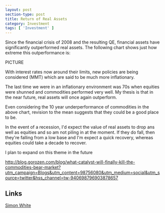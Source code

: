 ```yaml
---
layout: post
section-type: post
title: Return of Real Assets
category: Investment
tags: [ 'Investment' ]
---
```


Since the financial crisis of 2008 and the resulting QE, financial assets have significantly 
outperformed real assets.  The following chart shows just how extreme this outperformance is:

PICTURE

With interest rates now around their limits, new policies are being considered (MMT) which
are said to be much more inflationary.  

The last time we were in an inflationary environment was 70s when equities were shunned
and commodities performed very well.  My thesis is that in the near future, real assets
will once again outperform.

Even considering the 10 year underperformance of commodities in the above chart, revision
to the mean suggests that they could be a good place to be.

In the event of a recession, I'd expect the value of real assets to drop ans well as
equities and so am not piling in at the moment.  If they do fall, then they're falling
from a low base and I'm expect a quick recovery, whereas equities could take a decade to
recover.

I plan to expand on this theme in the future


http://blog.gorozen.com/blog/what-catalyst-will-finally-kill-the-commodities-bear-market?utm_campaign=Blogs&utm_content=98756080&utm_medium=social&utm_source=twitter&hss_channel=tw-940698796903878657

## Links

[Simon White](https://www.youtube.com/watch?v=7IeplCGRQ0g)





